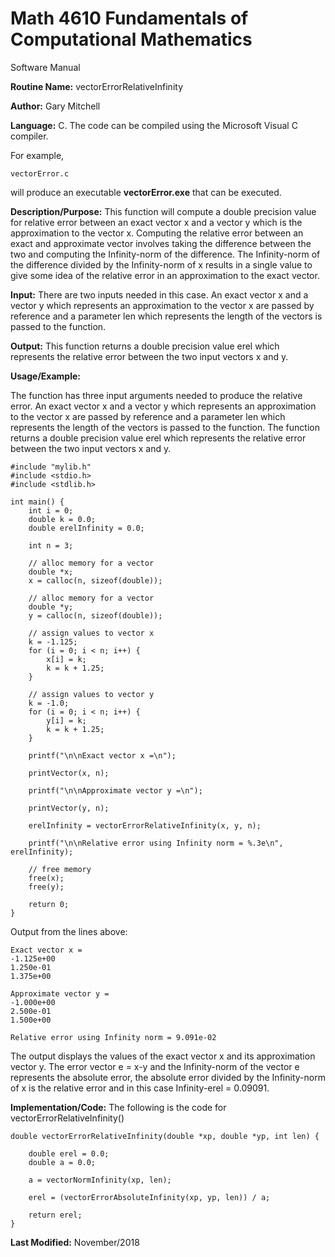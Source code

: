 # Math 4610 Fundamentals of Computational Mathematics
Software Manual

**Routine Name:**           vectorErrorRelativeInfinity

**Author:** Gary Mitchell

**Language:** C. The code can be compiled using the Microsoft Visual C compiler.

For example,

    vectorError.c

will produce an executable **vectorError.exe** that can be executed.

**Description/Purpose:** This function will compute a double precision value for relative error between an exact vector x and a vector y which is the approximation to the vector x. Computing the relative error between an exact and approximate vector involves taking the difference between the two and computing the Infinity-norm of the difference. The Infinity-norm of the difference divided by the Infinity-norm of x results in a single value to give some idea of the relative error in an approximation to the exact vector.

**Input:** There are two inputs needed in this case. An exact vector x and a vector y which represents an approximation to the vector x are passed by reference and a parameter len which represents the length of the vectors is passed to the function.

**Output:** This function returns a double precision value erel which represents the relative error between the two input vectors x and y.

**Usage/Example:**

The function has three input arguments needed to produce the relative error. An exact vector x and a vector y which represents an approximation to the vector x are passed by reference and a parameter len which represents the length of the vectors is passed to the function. The function returns a double precision value erel which represents the relative error between the two input vectors x and y.

    #include "mylib.h"
    #include <stdio.h>
    #include <stdlib.h>

    int main() {
        int i = 0;
        double k = 0.0;
        double erelInfinity = 0.0;

        int n = 3;

        // alloc memory for a vector
        double *x;
        x = calloc(n, sizeof(double));

        // alloc memory for a vector
        double *y;
        y = calloc(n, sizeof(double));

        // assign values to vector x
        k = -1.125;
        for (i = 0; i < n; i++) {
            x[i] = k;
            k = k + 1.25;
        }

        // assign values to vector y
        k = -1.0;
        for (i = 0; i < n; i++) {
            y[i] = k;
            k = k + 1.25;
        }

        printf("\n\nExact vector x =\n");

        printVector(x, n);

        printf("\n\nApproximate vector y =\n");

        printVector(y, n);

        erelInfinity = vectorErrorRelativeInfinity(x, y, n);

        printf("\n\nRelative error using Infinity norm = %.3e\n", erelInfinity);

        // free memory
        free(x);
        free(y);

        return 0;
    }

Output from the lines above:

    Exact vector x =
    -1.125e+00
    1.250e-01
    1.375e+00

    Approximate vector y =
    -1.000e+00
    2.500e-01
    1.500e+00

    Relative error using Infinity norm = 9.091e-02

The output displays the values of the exact vector x and its approximation vector y. The error vector e = x-y and the Infinity-norm of the vector e represents the absolute error, the absolute error divided by the Infinity-norm of x is the relative error and in this case Infinity-erel = 0.09091.

**Implementation/Code:** The following is the code for vectorErrorRelativeInfinity()
    
    double vectorErrorRelativeInfinity(double *xp, double *yp, int len) {

        double erel = 0.0;
        double a = 0.0;

        a = vectorNormInfinity(xp, len);

        erel = (vectorErrorAbsoluteInfinity(xp, yp, len)) / a;

        return erel;
    }

**Last Modified:** November/2018
